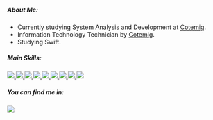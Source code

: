 ##### <div align=""> About Me: </div>
- <div align="">Currently studying System Analysis and Development at <a href="https://www.cotemig.com.br/">Cotemig</a>.</div>
- <div align="">Information Technology Technician by <a href="https://www.cotemig.com.br/">Cotemig</a>.</div>
- <div align="">Studying Swift.</div>

##### <div align=""> Main Skills: </div>

<div align="">
  <a href="https://nodejs.org/en/" target="blank">
    <img src="https://img.shields.io/badge/-Node.Js-339933?&logo=Node.Js&logoColor=white&logoWidth=20"/>
  </a>
  <a href="https://pt-br.reactjs.org/" target="blank">
    <img src="https://img.shields.io/badge/-React-0088CC?&logo=React&logoColor=white&logoWidth=20"/>
  </a>
  <a href="https://flutter.dev/" target="blank">
    <img src="https://img.shields.io/badge/-Flutter-02569B?&logo=Flutter&logoColor=white&logoWidth=20"/>
  </a>
  <a href="https://golang.org" target="blank">
    <img src="https://img.shields.io/badge/-Golang-00ACD7?&logo=Go&logoColor=white&logoWidth=20"/>
  </a>
  <a href="https://git-scm.com/" target="blank">
    <img src="https://img.shields.io/badge/-Git-e94e2f?&logo=Git&logoColor=white&logoWidth=20"/>
  </a>
  <a href="https://angular.io" target="blank">
    <img src="https://img.shields.io/badge/-Angular-C3002F?&logo=Angular&logoColor=white&logoWidth=20"/>
  </a>
  <a href="https://www.typescriptlang.org" target="blank">
    <img src="https://img.shields.io/badge/-Typescript-3178C6?&logo=Typescript&logoColor=white&logoWidth=20"/>
  </a>
  <a href="https://www.oracle.com/br/java/technologies/javase-jdk11-downloads.html" target="blank">
    <img src="https://img.shields.io/badge/-Java-C74634?&logo=Java&logoColor=white&logoWidth=20"/>
  </a>  
   <a href="https://swift.org" target="blank">
    <img src="https://img.shields.io/badge/-Swift-f05138?&logo=Swift&logoColor=white&logoWidth=20"/>
  </a> 
</div>

##### <div align=""> You can find me in: </div>
<div align="">
  <a href="https://www.linkedin.com/in/heitorcvm/" target="blank">
    <img src="https://img.shields.io/badge/-@heitorcvm-0A66C2?&logo=LinkedIn&logoColor=white&logoWidth=20"/>
  </a>
</div>
